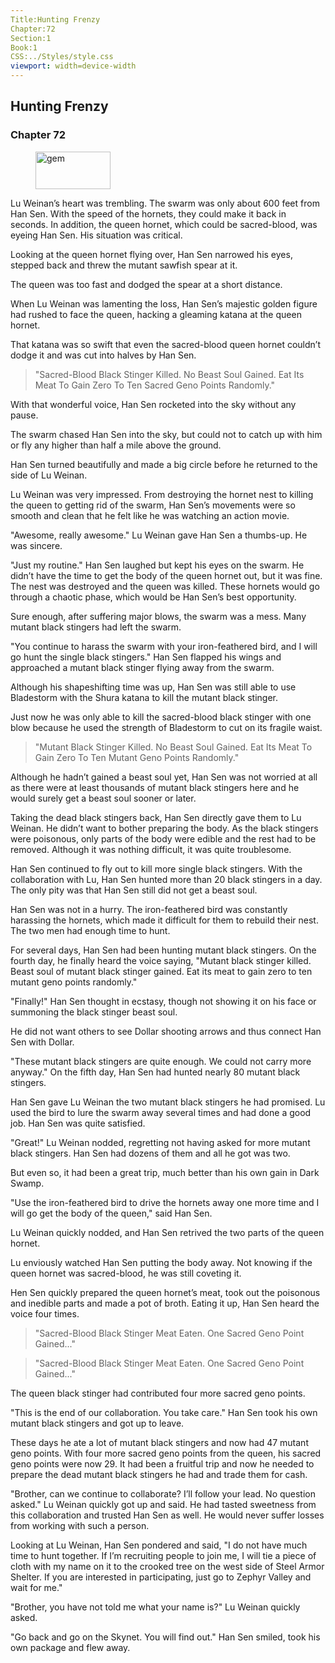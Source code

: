 ```yaml
---
Title:Hunting Frenzy 
Chapter:72 
Section:1 
Book:1 
CSS:../Styles/style.css 
viewport: width=device-width
---
```

  
## Hunting Frenzy
### Chapter 72
  
<figure>
	<img src="../Images/gem.gif" alt="gem" id="gem" width="120" height="60" />
</figure>
  

  
Lu Weinan’s heart was trembling. The swarm was only about 600 feet from Han Sen. With the speed of the hornets, they could make it back in seconds. In addition, the queen hornet, which could be sacred-blood, was eyeing Han Sen. His situation was critical.

Looking at the queen hornet flying over, Han Sen narrowed his eyes, stepped back and threw the mutant sawfish spear at it.

The queen was too fast and dodged the spear at a short distance.

When Lu Weinan was lamenting the loss, Han Sen’s majestic golden figure had rushed to face the queen, hacking a gleaming katana at the queen hornet.

That katana was so swift that even the sacred-blood queen hornet couldn’t dodge it and was cut into halves by Han Sen.

> "Sacred-Blood Black Stinger Killed. No Beast Soul Gained. Eat Its Meat To Gain Zero To Ten Sacred Geno Points Randomly."

With that wonderful voice, Han Sen rocketed into the sky without any pause.

The swarm chased Han Sen into the sky, but could not to catch up with him or fly any higher than half a mile above the ground.

Han Sen turned beautifully and made a big circle before he returned to the side of Lu Weinan.

Lu Weinan was very impressed. From destroying the hornet nest to killing the queen to getting rid of the swarm, Han Sen’s movements were so smooth and clean that he felt like he was watching an action movie.

"Awesome, really awesome." Lu Weinan gave Han Sen a thumbs-up. He was sincere.

"Just my routine." Han Sen laughed but kept his eyes on the swarm. He didn’t have the time to get the body of the queen hornet out, but it was fine. The nest was destroyed and the queen was killed. These hornets would go through a chaotic phase, which would be Han Sen’s best opportunity.

Sure enough, after suffering major blows, the swarm was a mess. Many mutant black stingers had left the swarm.

"You continue to harass the swarm with your iron-feathered bird, and I will go hunt the single black stingers." Han Sen flapped his wings and approached a mutant black stinger flying away from the swarm.

Although his shapeshifting time was up, Han Sen was still able to use Bladestorm with the Shura katana to kill the mutant black stinger.

Just now he was only able to kill the sacred-blood black stinger with one blow because he used the strength of Bladestorm to cut on its fragile waist.

> "Mutant Black Stinger Killed. No Beast Soul Gained. Eat Its Meat To Gain Zero To Ten Mutant Geno Points Randomly."

Although he hadn’t gained a beast soul yet, Han Sen was not worried at all as there were at least thousands of mutant black stingers here and he would surely get a beast soul sooner or later.

Taking the dead black stingers back, Han Sen directly gave them to Lu Weinan. He didn’t want to bother preparing the body. As the black stingers were poisonous, only parts of the body were edible and the rest had to be removed. Although it was nothing difficult, it was quite troublesome.

Han Sen continued to fly out to kill more single black stingers. With the collaboration with Lu, Han Sen hunted more than 20 black stingers in a day. The only pity was that Han Sen still did not get a beast soul.

Han Sen was not in a hurry. The iron-feathered bird was constantly harassing the hornets, which made it difficult for them to rebuild their nest. The two men had enough time to hunt.

For several days, Han Sen had been hunting mutant black stingers. On the fourth day, he finally heard the voice saying, "Mutant black stinger killed. Beast soul of mutant black stinger gained. Eat its meat to gain zero to ten mutant geno points randomly."

"Finally!" Han Sen thought in ecstasy, though not showing it on his face or summoning the black stinger beast soul.

He did not want others to see Dollar shooting arrows and thus connect Han Sen with Dollar.

"These mutant black stingers are quite enough. We could not carry more anyway." On the fifth day, Han Sen had hunted nearly 80 mutant black stingers.

Han Sen gave Lu Weinan the two mutant black stingers he had promised. Lu used the bird to lure the swarm away several times and had done a good job. Han Sen was quite satisfied.

"Great!" Lu Weinan nodded, regretting not having asked for more mutant black stingers. Han Sen had dozens of them and all he got was two.

But even so, it had been a great trip, much better than his own gain in Dark Swamp.

"Use the iron-feathered bird to drive the hornets away one more time and I will go get the body of the queen," said Han Sen.

Lu Weinan quickly nodded, and Han Sen retrived the two parts of the queen hornet.

Lu enviously watched Han Sen putting the body away. Not knowing if the queen hornet was sacred-blood, he was still coveting it.

Hen Sen quickly prepared the queen hornet’s meat, took out the poisonous and inedible parts and made a pot of broth. Eating it up, Han Sen heard the voice four times.

> "Sacred-Blood Black Stinger Meat Eaten. One Sacred Geno Point Gained..."

> "Sacred-Blood Black Stinger Meat Eaten. One Sacred Geno Point Gained..."

The queen black stinger had contributed four more sacred geno points.

"This is the end of our collaboration. You take care." Han Sen took his own mutant black stingers and got up to leave.

These days he ate a lot of mutant black stingers and now had 47 mutant geno points. With four more sacred geno points from the queen, his sacred geno points were now 29. It had been a fruitful trip and now he needed to prepare the dead mutant black stingers he had and trade them for cash.

"Brother, can we continue to collaborate? I’ll follow your lead. No question asked." Lu Weinan quickly got up and said. He had tasted sweetness from this collaboration and trusted Han Sen as well. He would never suffer losses from working with such a person.

Looking at Lu Weinan, Han Sen pondered and said, "I do not have much time to hunt together. If I’m recruiting people to join me, I will tie a piece of cloth with my name on it to the crooked tree on the west side of Steel Armor Shelter. If you are interested in participating, just go to Zephyr Valley and wait for me."

"Brother, you have not told me what your name is?" Lu Weinan quickly asked.

"Go back and go on the Skynet. You will find out." Han Sen smiled, took his own package and flew away.